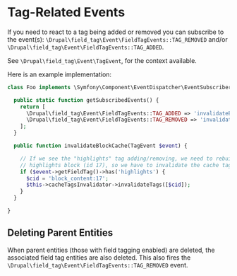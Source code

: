 <!--
id: events
tags: ''
-->

# Tag-Related Events

If you need to react to a tag being added or removed you can subscribe to the event(s): `\Drupal\field_tag\Event\FieldTagEvents::TAG_REMOVED` and/or `\Drupal\field_tag\Event\FieldTagEvents::TAG_ADDED`.

See `\Drupal\field_tag\Event\TagEvent`, for the context available.

Here is an example implementation:

```php
class Foo implements \Symfony\Component\EventDispatcher\EventSubscriberInterface {

  public static function getSubscribedEvents() {
    return [
      \Drupal\field_tag\Event\FieldTagEvents::TAG_ADDED => 'invalidateBlockCache',
      \Drupal\field_tag\Event\FieldTagEvents::TAG_REMOVED => 'invalidateBlockCache',
    ];
  }

  public function invalidateBlockCache(TagEvent $event) {

    // If we see the "highlights" tag adding/removing, we need to rebuild the
    // highlights block (id 17), so we have to invalidate the cache tag.
    if ($event->getFieldTag()->has('highlights') {
      $cid = 'block_content:17';
      $this->cacheTagsInvalidator->invalidateTags([$cid]);
    }
  }

}
```

## Deleting Parent Entities

When parent entities (those with field tagging enabled) are deleted, the associated field tag entities are also deleted. This also fires the `\Drupal\field_tag\Event\FieldTagEvents::TAG_REMOVED` event.
